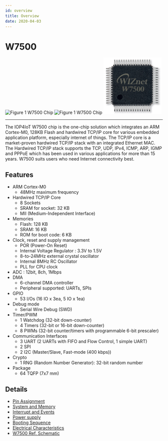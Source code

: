 ```yaml
---
id: overview
title: Overview
date: 2020-04-03
---
```




# W7500
![Figure 1 W7500 Chip](/document_framework/img/products/w7500/w7500_chip.png)
![Figure 1 W7500 Chip](../img/products/w7500/w7500_chip.png)
![Figure 1 W7500 Chip](/img/products/w7500/w7500_chip.png)

----

The IOP4IoT W7500 chip is the one-chip solution which integrates an ARM Cortex-M0, 128KB Flash and hardwired TCP/IP core for various embedded application platform, especially internet of things.
The TCP/IP core is a market-proven hardwired TCP/IP stack with an integrated Ethernet MAC. The Hardwired TCP/IP stack supports the TCP, UDP, IPv4, ICMP, ARP, IGMP and PPPoE which has been used in various applications for more than 15 years. W7500 suits users who need Internet connectivity best.

## Features
* ARM Cortex-M0
  * 48MHz maximum frequency
* Hardwired TCP/IP Core
    * 8 Sockets
    * SRAM for socket: 32 KB
    * MII (Medium-Independent Interface)
* Memories
  * Flash: 128 KB
  * SRAM: 16 KB
  * ROM for boot code: 6 KB
* Clock, reset and supply management
	* POR (Power-On Reset)
	* Internal Voltage Regulator : 3.3V to 1.5V
	* 8-to-24MHz external crystal oscillator
	* Internal 8MHz RC Oscillator
	* PLL for CPU clock
* ADC : 12bit, 8ch, 1Mbps
* DMA
    * 6-channel DMA controller
    * Peripheral supported: UARTs, SPIs
* GPIO
    * 53 I/Os (16 IO x 3ea, 5 IO x 1ea)
* Debug mode
    * Serial Wire Debug (SWD)
* Timer/PWM
	* 1 Watchdog (32-bit down-counter)
	* 4 Timers (32-bit or 16-bit down-counter)
	* 8 PWMs (32-bit counter/timers with programmable 6-bit prescaler)
* Communication Interfaces
    * 3 UART (2 UARTs with FIFO and Flow Control, 1 simple UART)
    * 2 SPI
    * 2 I2C (Master/Slave, Fast-mode (400 kbps))
* Crypto
    * 1 RNG (Random Number Generator): 32-bit random number
* Package
    * 64 TQFP (7x7 mm)


## Details
- [Pin Assignment](Pin_Assignment.md)
- [System and Memory](System_and_Memory.md)
- [Interrupt and Events](Interrupt_and_Event.md)
- [Power supply](Power_Supply.md)
- [Booting Sequence](Booting_Sequence.md)
- [Electrical Characteristics](Electrical_Characteristics.txt)
- [W7500 Ref. Schematic](W7500_Ref.Schematic.md)
